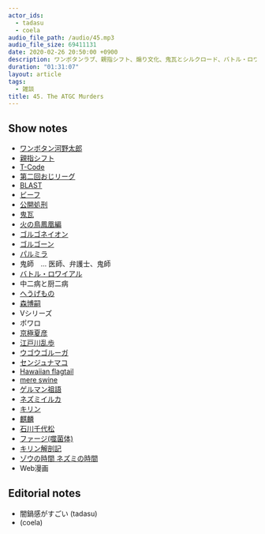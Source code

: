 ```yaml
---
actor_ids:
  - tadasu
  - coela
audio_file_path: /audio/45.mp3
audio_file_size: 69411131
date: 2020-02-26 20:50:00 +0900
description: ワンボタンラブ、親指シフト、煽り文化、鬼瓦とシルクロード、バトル・ロワイアルのオレ設定、江戸時代の厨二病、ATGC殺人事件、イルカとセンジュナマコ、キリンと染色体、Web漫画カレンダー、学会の質疑応答について話しました。
duration: "01:31:07"
layout: article
tags: 
  - 雑談
title: 45. The ATGC Murders
---
```


## Show notes
- [ワンボタン河野太郎](https://twitter.com/nillpo/status/1181928772150296578)
- [親指シフト](https://ja.wikipedia.org/wiki/%E8%A6%AA%E6%8C%87%E3%82%B7%E3%83%95%E3%83%88)
- [T-Code](https://en.wikipedia.org/wiki/T-code)
- [第二回おじリーグ](https://www.youtube.com/watch?v=Q4ejA4XPnJk)
- [BLAST](https://blast.ncbi.nlm.nih.gov/Blast.cgi)
- [ビーフ](https://block.fm/news/Beef_hiphop)
- [公開処刑](https://ja.wikipedia.org/wiki/%E6%9C%80%E7%B5%82%E5%85%B5%E5%99%A8_(%E3%82%A2%E3%83%AB%E3%83%90%E3%83%A0))
- [鬼瓦](https://ja.wikipedia.org/wiki/%E9%AC%BC%E7%93%A6)
- [火の鳥鳳凰編](https://tezukaosamu.net/jp/manga/397.html)
- [ゴルゴネイオン](https://ja.wikipedia.org/wiki/%E3%82%B4%E3%83%AB%E3%82%B4%E3%83%8D%E3%82%A4%E3%82%AA%E3%83%B3)
- [ゴルゴーン](https://ja.wikipedia.org/wiki/%E3%82%B4%E3%83%AB%E3%82%B4%E3%83%BC%E3%83%B3)
- [パルミラ](https://ja.wikipedia.org/wiki/%E3%83%91%E3%83%AB%E3%83%9F%E3%83%A9)
- 鬼師　...  医師、弁護士、鬼師
- [バトル・ロワイアル](https://www.amazon.co.jp/%E3%83%90%E3%83%88%E3%83%AB%E3%83%BB%E3%83%AD%E3%83%AF%E3%82%A4%E3%82%A2%E3%83%AB-DVD-%E8%97%A4%E5%8E%9F%E7%AB%9C%E4%B9%9F/dp/B00005LPFK)
- 中二病と厨二病
- [へうげもの](https://www.amazon.co.jp/dp/B009KYBZPG/)
- [森博嗣](https://ja.wikipedia.org/wiki/%E6%A3%AE%E5%8D%9A%E5%97%A3)
- Vシリーズ
- ポワロ
- [京極夏彦](http://www.osawa-office.co.jp/write/kyogoku.html)
- [江戸川乱歩](https://ja.wikipedia.org/wiki/%E6%B1%9F%E6%88%B8%E5%B7%9D%E4%B9%B1%E6%AD%A9)
- [ウゴウゴルーガ](http://www.ugougo.cc/)
- [センジュナマコ](http://karapaia.com/archives/52167973.html)
- [Hawaiian flagtail](https://en.wikipedia.org/wiki/Hawaiian_flagtail)
- [mere swine](https://en.wiktionary.org/wiki/mereswine)
- [ゲルマン祖語](https://ja.wikipedia.org/wiki/%E3%82%B2%E3%83%AB%E3%83%9E%E3%83%B3%E7%A5%96%E8%AA%9E)
- [ネズミイルカ](https://ja.wikipedia.org/wiki/%E3%83%8D%E3%82%BA%E3%83%9F%E3%82%A4%E3%83%AB%E3%82%AB)
- [キリン](https://ja.wikipedia.org/wiki/%E3%82%AD%E3%83%AA%E3%83%B3)
- [麒麟](https://ja.wikipedia.org/wiki/%E9%BA%92%E9%BA%9F)
- [石川千代松](https://ja.wikipedia.org/wiki/%E7%9F%B3%E5%B7%9D%E5%8D%83%E4%BB%A3%E6%9D%BE)
- [ファージ(噬菌体)](https://zh.wikipedia.org/wiki/%E5%99%AC%E8%8F%8C%E4%BD%93)
- [キリン解剖記](https://www.amazon.co.jp/%E3%82%AD%E3%83%AA%E3%83%B3%E8%A7%A3%E5%89%96%E8%A8%98-%E3%83%8A%E3%83%84%E3%83%A1%E7%A4%BE%E3%82%B5%E3%82%A4%E3%82%A8%E3%83%B3%E3%82%B9-%E9%83%A1%E5%8F%B8%E8%8A%BD%E4%B9%85/dp/4816366792)
- [ゾウの時間 ネズミの時間](https://www.amazon.co.jp/%E3%82%BE%E3%82%A6%E3%81%AE%E6%99%82%E9%96%93-%E3%83%8D%E3%82%BA%E3%83%9F%E3%81%AE%E6%99%82%E9%96%93%E2%80%95%E3%82%B5%E3%82%A4%E3%82%BA%E3%81%AE%E7%94%9F%E7%89%A9%E5%AD%A6-%E4%B8%AD%E5%85%AC%E6%96%B0%E6%9B%B8-%E6%9C%AC%E5%B7%9D-%E9%81%94%E9%9B%84/dp/4121010876)
- Web漫画


## Editorial notes
- 闇鍋感がすごい (tadasu)
- (coela)

